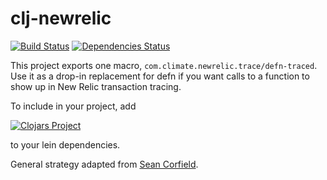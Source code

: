 clj-newrelic
======

[![Build Status](https://travis-ci.org/TheClimateCorporation/clj-newrelic.png?branch=master)](https://travis-ci.org/TheClimateCorporation/clj-newrelic)
[![Dependencies Status](http://jarkeeper.com/TheClimateCorporation/clj-newrelic/status.svg)](http://jarkeeper.com/TheClimateCorporation/clj-newrelic)

This project exports one macro, `com.climate.newrelic.trace/defn-traced`. Use it as a
drop-in replacement for defn if you want calls to a function to show up in
New Relic transaction tracing.

To include in your project, add

[![Clojars Project](http://clojars.org/com.climate/clj-newrelic/latest-version.svg)](http://clojars.org/com.climate/clj-newrelic)

to your lein dependencies.

General strategy adapted from [Sean Corfield](http://corfield.org/blog/post.cfm/instrumenting-clojure-for-new-relic-monitoring).

